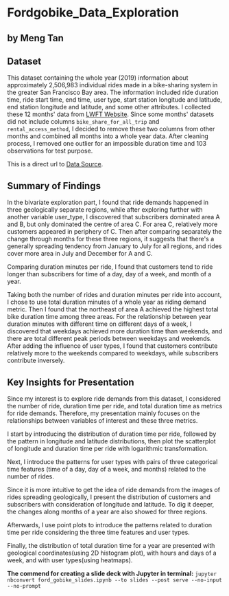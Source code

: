 # Fordgobike_Data_Exploration
## by Meng Tan


## Dataset

This dataset containing the whole year (2019) information about approximately 2,506,983 individual rides made in a bike-sharing system in the greater San Francisco Bay area. The information included ride duration time, ride start time, end time, user type, start station longitude and latitude, end station longitude and latitude, and some other attributes. I collected these 12 months' data from [LWFT Website](https://www.lyft.com/bikes/bay-wheels). Since some months' datasets did not include columns `bike_share_for_all_trip` and `rental_access_method`, I decided to remove these two columns from other months and combined all months into a whole year data. After cleaning process, I removed one outlier for an impossible duration time and 103 observations for test purpose.

This is a direct url to [Data Source](https://s3.amazonaws.com/baywheels-data/index.html).

## Summary of Findings

In the bivariate exploration part, I found that ride demands happened in three geologically separate regions, while after exploring further with another variable user_type, I discovered that subscribers dominated area A and B, but only dominated the centre of area C. For area C, relatively more customers appeared in periphery of C. Then after comparing separately the change through months for these three regions, it suggests that there's a generally spreading tendency from January to July for all regions, and rides cover more area in July and December for A and C.

Comparing duration minutes per ride, I found that customers tend to ride longer than subscribers for time of a day, day of a week, and month of a year.

Taking both the number of rides and duration minutes per ride into account, I chose to use total duration minutes of a whole year as riding demand metric. Then I found that the northeast of area A achieved the highest total bike duration time among three areas. For the relationship between year duration minutes with different time on different days of a week, I discovered that weekdays achieved more duration time than weekends, and there are total different peak periods between weekdays and weekends. After adding the influence of user types, I found that customers contribute relatively more to the weekends compared to weekdays, while subscribers contribute inversely.


## Key Insights for Presentation

Since my interest is to explore ride demands from this dataset, I considered the number of ride, duration time per ride, and total duration time as metrics for ride demands. Therefore, my presentation mainly focuses on the relationships between variables of interest and these three metrics.

I start by introducing the distribution of duration time per ride, followed by the pattern in longitude and latitude distributions, then plot the scatterplot of longitude and duration time per ride with logarithmic transformation.

Next, I introduce the patterns for user types with pairs of three categorical time features (time of a day, day of a week, and months) related to the number of rides.

Since it is more intuitive to get the idea of ride demands from the images of rides spreading geologically, I present the distribution of customers and subscribers with consideration of longitude and latitude. To dig it deeper, the changes along months of a year are also showed for three regions.

Afterwards, I use point plots to introduce the patterns related to duration time per ride considering the three time features and user types.

Finally, the distribution of total duration time for a year are presented with geological coordinates(using 2D histogram plot), with hours and days of a week, and with user types(using heatmaps).

**The commend for creating a slide deck with Jupyter in terminal:**
`jupyter nbconvert ford_gobike_slides.ipynb --to slides --post serve --no-input --no-prompt`
